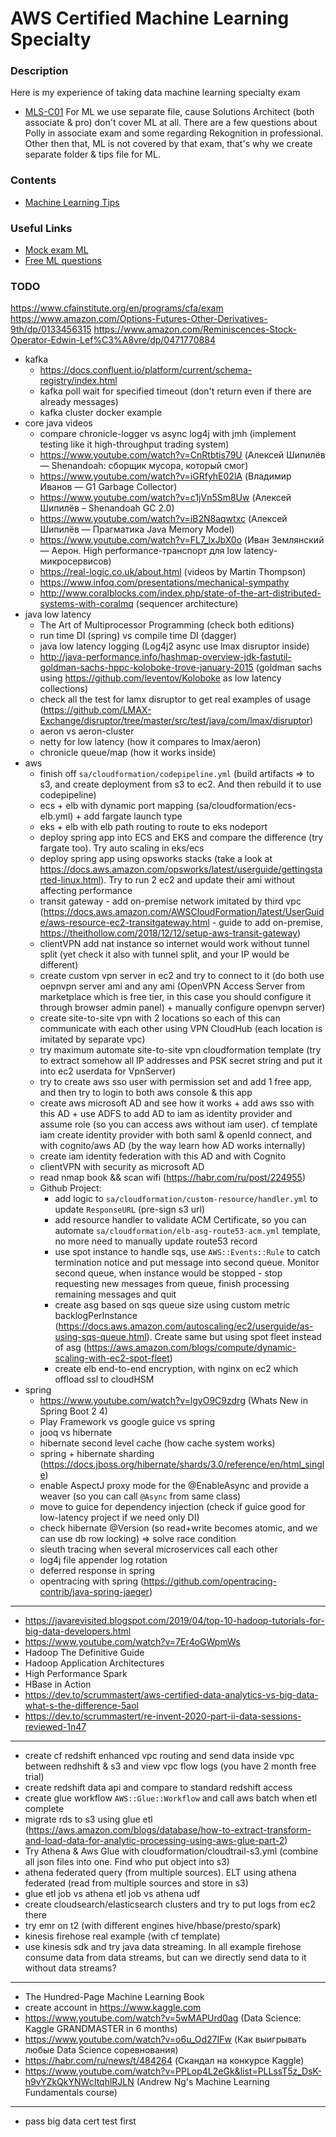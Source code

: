 # AWS Certified Machine Learning Specialty

### Description
Here is my experience of taking data machine learning specialty exam
* [MLS-C01](https://aws.amazon.com/certification/certified-machine-learning-specialty)
For ML we use separate file, cause Solutions Architect (both associate & pro) don't cover ML at all. There are a few questions about Polly in associate exam and some regarding Rekognition in professional. 
Other then that, ML is not covered by that exam, that's why we create separate folder & tips file for ML.

### Contents
* [Machine Learning Tips](https://github.com/dgaydukov/cert-aws/blob/master/ml/files/ml.md)

### Useful Links
* [Mock exam ML](https://www.whizlabs.com/aws-certified-machine-learning-specialty)
* [Free ML questions](https://www.examtopics.com/exams/amazon/aws-certified-machine-learning-specialty)

### TODO
https://www.cfainstitute.org/en/programs/cfa/exam
https://www.amazon.com/Options-Futures-Other-Derivatives-9th/dp/0133456315
https://www.amazon.com/Reminiscences-Stock-Operator-Edwin-Lef%C3%A8vre/dp/0471770884
* kafka
    * https://docs.confluent.io/platform/current/schema-registry/index.html
    * kafka poll wait for specified timeout (don't return even if there are already messages)
    * kafka cluster docker example
* core java videos
    * compare chronicle-logger vs async log4j with jmh (implement testing like it high-throughput trading system)
    * https://www.youtube.com/watch?v=CnRtbtis79U (Алексей Шипилёв — Shenandoah: сборщик мусора, который смог)
    * https://www.youtube.com/watch?v=iGRfyhE02lA (Владимир Иванов — G1 Garbage Collector)
    * https://www.youtube.com/watch?v=c1jVn5Sm8Uw (Алексей Шипилёв – Shenandoah GC 2.0)
    * https://www.youtube.com/watch?v=iB2N8aqwtxc (Алексей Шипилёв — Прагматика Java Memory Model)
    * https://www.youtube.com/watch?v=FL7_lxJbX0o (Иван Землянский — Аерон. High performance-транспорт для low latency-микросервисов)
    * https://real-logic.co.uk/about.html (videos by Martin Thompson)
    * https://www.infoq.com/presentations/mechanical-sympathy
    * http://www.coralblocks.com/index.php/state-of-the-art-distributed-systems-with-coralmq (sequencer architecture)
* java low latency
    * The Art of Multiprocessor Programming (check both editions)
    * run time DI (spring) vs compile time DI (dagger)
    * java low latency logging (Log4j2 async use lmax disruptor inside)
    * http://java-performance.info/hashmap-overview-jdk-fastutil-goldman-sachs-hppc-koloboke-trove-january-2015 (goldman sachs using https://github.com/leventov/Koloboke as low latency collections)
    * check all the test for lamx disruptor to get real examples of usage (https://github.com/LMAX-Exchange/disruptor/tree/master/src/test/java/com/lmax/disruptor)
    * aeron vs aeron-cluster
    * netty for low latency (how it compares to lmax/aeron)
    * chronicle queue/map (how it works inside)
* aws
    * finish off `sa/cloudformation/codepipeline.yml` (build artifacts => to s3, and create deployment from s3 to ec2. And then rebuild it to use codepipeline)
    * ecs + elb with dynamic port mapping (sa/cloudformation/ecs-elb.yml) + add fargate launch type
    * eks + elb with elb path routing to route to eks nodeport
    * deploy spring app into ECS and EKS and compare the difference (try fargate too). Try auto scaling in eks/ecs
    * deploy spring app using opsworks stacks (take a look at https://docs.aws.amazon.com/opsworks/latest/userguide/gettingstarted-linux.html). Try to run 2 ec2 and update their ami without affecting performance
    * transit gateway - add on-premise network imitated by third vpc (https://docs.aws.amazon.com/AWSCloudFormation/latest/UserGuide/aws-resource-ec2-transitgateway.html - guide to add on-premise, https://theithollow.com/2018/12/12/setup-aws-transit-gateway)
    * clientVPN add nat instance so internet would work without tunnel split (yet check it also with tunnel split, and your IP would be different)
    * create custom vpn server in ec2 and try to connect to it (do both use oepnvpn server ami and any ami (OpenVPN Access Server from marketplace which is free tier, in this case you should configure it through browser admin panel) + manually configure openvpn server)
    * create site-to-site vpn with 2 locations so each of this can communicate with each other using VPN CloudHub (each location is imitated by separate vpc)
    * try maximum automate site-to-site vpn cloudformation template (try to extract somehow all IP addresses and PSK secret string and put it into ec2 userdata for VpnServer)
    * try to create aws sso user with permission set and add 1 free app, and then try to login to both aws console & this app
    * create aws microsoft AD and see how it works + add aws sso with this AD + use ADFS to add AD to iam as identity provider and assume role (so you can access aws without iam user). cf template iam create identity provider with both saml & openId connect, and with cognito/aws AD (by the way learn how AD works internally)
    * create iam identity federation with this AD and with Cognito
    * clientVPN with security as microsoft AD
    * read nmap book && scan wifi (https://habr.com/ru/post/224955)
    * Github Project:
        * add logic to `sa/cloudformation/custom-resource/handler.yml` to update `ResponseURL` (pre-sign s3 url)
        * add resource handler to validate ACM Certificate, so you can automate `sa/cloudformation/elb-asg-route53-acm.yml` template, no more need to manually update route53 record
        * use spot instance to handle sqs, use `AWS::Events::Rule` to catch termination notice and put message into second queue. Monitor second queue, when instance would be stopped - stop requesting new messages from queue, finish processing remaining messages and quit
        * create asg based on sqs queue size using custom metric backlogPerInstance (https://docs.aws.amazon.com/autoscaling/ec2/userguide/as-using-sqs-queue.html). Create same but using spot fleet instead of asg (https://aws.amazon.com/blogs/compute/dynamic-scaling-with-ec2-spot-fleet)
        * create elb end-to-end encryption, with nginx on ec2 which offload ssl to cloudHSM
* spring
    * https://www.youtube.com/watch?v=lgyO9C9zdrg (Whats New in Spring Boot 2 4)
    * Play Framework vs google guice vs spring
    * jooq vs hibernate
    * hibernate second level cache (how cache system works)
    * spring + hibernate sharding (https://docs.jboss.org/hibernate/shards/3.0/reference/en/html_single)
    * enable AspectJ proxy mode for the @EnableAsync and provide a weaver (so you can call `@Async` from same class)
    * move to guice for dependency injection (check if guice good for low-latency project if we need only DI)
    * check hibernate @Version (so read+write becomes atomic, and we can use db row locking) => solve race condition
    * sleuth tracing when several microservices call each other
    * log4j file appender log rotation
    * deferred response in spring
    * opentracing with spring (https://github.com/opentracing-contrib/java-spring-jaeger)
-----------------------------------------------------------------------------------------------------------------------
* https://javarevisited.blogspot.com/2019/04/top-10-hadoop-tutorials-for-big-data-developers.html
* https://www.youtube.com/watch?v=7Er4oGWpmWs
* Hadoop The Definitive Guide
* Hadoop Application Architectures
* High Performance Spark
* HBase in Action
* https://dev.to/scrummastert/aws-certified-data-analytics-vs-big-data-what-s-the-difference-5aol
* https://dev.to/scrummastert/re-invent-2020-part-ii-data-sessions-reviewed-1n47
-----------------------------------------------------------------------------------------------------------------------
* create cf redshift enhanced vpc routing and send data inside vpc between redhshift & s3 and view vpc flow logs (you have 2 month free trial)
* create redshift data api and compare to standard redshift access
* create glue workflow `AWS::Glue::Workflow` and call aws batch when etl complete
* migrate rds to s3 using glue etl (https://aws.amazon.com/blogs/database/how-to-extract-transform-and-load-data-for-analytic-processing-using-aws-glue-part-2)
* Try Athena & Aws Glue with cloudformation/cloudtrail-s3.yml (combine all json files into one. Find who put object into s3)
* athena federated query (from multiple sources). ELT using athena federated (read from multiple sources and store in s3)
* glue etl job vs athena etl job vs athena udf
* create cloudsearch/elasticsearch clusters and try to put logs from ec2 there
* try emr on t2 (with different engines hive/hbase/presto/spark)
* kinesis firehose real example (with cf template)
* use kinesis sdk and try java data streaming. In all example firehose consume data from data streams, but can we directly send data to it without data streams?
-----------------------------------------------------------------------------------------------------------------------
* The Hundred-Page Machine Learning Book
* create account in https://www.kaggle.com
* https://www.youtube.com/watch?v=5wMAPUrd0ag (Data Science: Kaggle GRANDMASTER in 6 months)
* https://www.youtube.com/watch?v=o6u_Od27IFw (Как выигрывать любые Data Science соревнования)
* https://habr.com/ru/news/t/484264 (Скандал на конкурсе Kaggle)
* https://www.youtube.com/watch?v=PPLop4L2eGk&list=PLLssT5z_DsK-h9vYZkQkYNWcItqhlRJLN (Andrew Ng's Machine Learning Fundamentals course)
-----------------------------------------------------------------------------------------------------------------------
* pass big data cert test first
